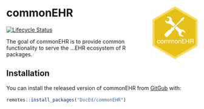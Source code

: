 
<!-- README.md is generated from README.Rmd. Please edit that file -->

# commonEHR <a href='https://cc-hic.github.io/commonEHR/'><img src='logo.png' align="right" height="139" /></a>

<!-- badges: start -->

[![Lifecycle
Status](https://img.shields.io/badge/lifecycle-experimental-orange.svg)](https://www.tidyverse.org/lifecycle/)
<!-- badges: end -->

The goal of commonEHR is to provide common functionality to serve the
…EHR ecosystem of R packages.

## Installation

You can install the released version of commonEHR from
[GitGub](https://www.github.com/DocEd/commonEHR) with:

``` r
remotes::install_packages("DocEd/commonEHR")
```
